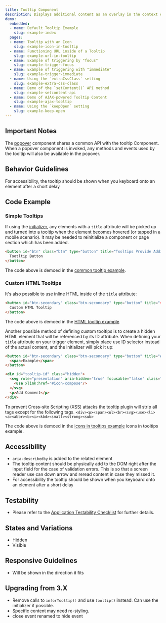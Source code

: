 ```yaml
---
title: Tooltip Component
description: Displays additional content as an overlay in the context of a component. A user can prompt the content to display via proximity or direct interaction. Best when a component lacks clarity and requires additional instruction or information.
demo:
  embedded:
  - name: Default Tooltip Example
    slug: example-index
  pages:
  - name: Tooltip with an Icon
    slug: example-icon-in-tooltip
  - name: Functioning URL inside of a Tooltip
    slug: example-url-in-tooltip
  - name: Example of triggering by "focus"
    slug: example-trigger-focus
  - name: Example of triggering with "immediate"
    slug: example-trigger-immediate
  - name: Using the `extraCssClass` setting
    slug: example-extra-css-class
  - name: Demo of the `setContent()` API method
    slug: example-setcontent-api
  - name: Demo of AJAX-powered Tooltip Content
    slug: example-ajax-tooltip
  - name: Using the `keepOpen` setting
    slug: example-keep-open
---
```


## Important Notes

The [popover](./popover) component shares a common API with the tooltip Component.  When a popover component is invoked, any methods and events used by the tooltip will also be available in the popover.

## Behavior Guidelines

For accessibility, the tooltip should be shown when you keyboard onto an element after a short delay

## Code Example

### Simple Tooltips

If using the [initializer](./initialize), any elements with a `title` attribute will be picked up and turned into a tooltip when the element becomes hovered (or tapped in a mobile scenario). It may be needed to reinitialize a component or page section which has been added.

```html
<button id="btn" class="btn" type="button" title="Tooltips Provide Additional Information">
  Tootltip Button
</button>
```

The code above is demoed in the [common tooltip example](./demo/components/tooltip/example-index?font=source-sans).

### Custom HTML Tooltips

It's also possible to use inline HTML inside of the `title` attribute:

```html
<button id="btn-secondary" class="btn-secondary" type="button" title="<span style='text-align: right; display: inline-block;'><b style='line-height: 1.7em;'>Connected order</b><br>Tooltips Provide <br> <span style="color: #AFDC91;">Additional Information</span>.</span>">
  Custom HTML Tooltip
</button>
```

The code above is demoed in the [HTML tooltip example](./demo/components/tooltip/example-html-tooltip?font=source-sans).

Another possible method of defining custom tooltips is to create a hidden HTML element that will be referenced by its ID attribute.  When defining your `title` attribute on your trigger element, simply place use ID selector instead of the actual content, and the initializer will pick it up:

```html
<button id="btn-secondary" class="btn-secondary" type="button" title="#tooltip-id">
  <span>Example</span>
</button>

<div id="tooltip-id" class="hidden">
  <svg role="presentation" aria-hidden="true" focusable="false" class="icon">
    <use xlink:href="#icon-compose"/>
  </svg>
  <p>Add Comment</p>
</div>
```

To prevent Cross-site Scripting (XSS) attacks the tooltip plugin will strip all tags except for the following tags. `<div><p><span><ul><br><svg><use><li><a><abbr><b><i><kbd><small><strong><sub>`

The code above is demoed in the [icons in tooltips example](./demo/components/tooltip/example-icon-in-tooltip?font=source-sans) icons in tooltips example</a>.

## Accessibility

- `aria-describedby` is added to the related element
- The tooltip content should be physically add to the DOM right after the input field for the case of validation errors. This is so that a screen reader use can down arrow and reread content in case they missed it.
- For accessibility the tooltip should be shown when you keyboard onto an element after a short delay

## Testability

- Please refer to the [Application Testability Checklist](https://design.infor.com/resources/application-testability-checklist) for further details.

## States and Variations

- Hidden
- Visible

## Responsive Guidelines

- Will be shown in the direction it fits

## Upgrading from 3.X

- Remove calls to `inforTooltip()` and use `tooltip()` instead. Can use the initializer if possible.
- Specific content may need re-styling.
- close event renamed to hide event
